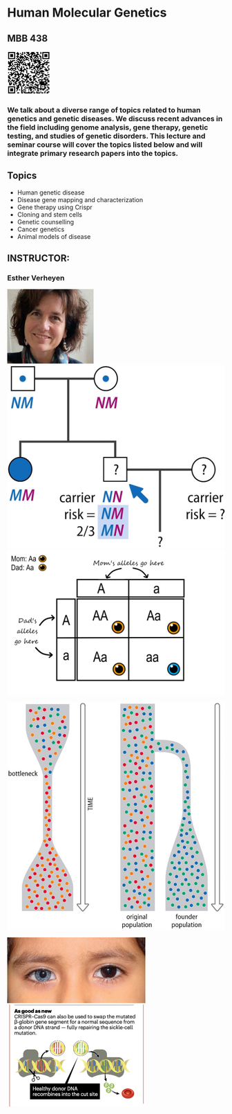 # Human Molecular Genetics
## MBB 438

<img src="images/110/adobe_express.png" alt= “” width="100" height="100">

### We talk about a diverse range of topics related to human genetics and genetic diseases. We discuss recent advances in the field including genome analysis, gene therapy, genetic testing, and studies of genetic disorders. This lecture and seminar course will cover the topics listed below and will integrate primary research papers into the topics.

## Topics

* Human genetic disease
* Disease gene mapping and characterization
* Gene therapy using Crispr
* Cloning and stem cells
* Genetic counselling
* Cancer genetics
* Animal models of disease

## INSTRUCTOR:
### Esther Verheyen

<img src="images/438/verheyen.jpg" alt= “” width="200">

<img src="images/438/image22.jpeg" alt= “” width="520">

<img src="images/438/image3.png" alt= “” width="620">

![bottleneck](images/438/image24.jpeg)

<img src="images/438/image16.jpeg" alt= “” width="320">

<img src="images/438/image13.png" alt= “” width="320">
